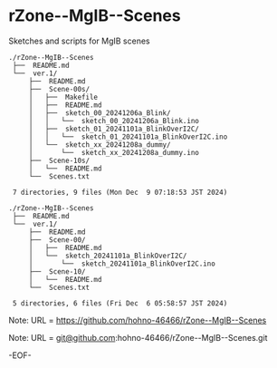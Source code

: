# rZone--MgIB--Scenes

Sketches and scripts for MgIB scenes

    ./rZone--MgIB--Scenes
     ├──  README.md
     └──  ver.1/
         ├──  README.md
         ├──  Scene-00s/
         │   ├──  Makefile
         │   ├──  README.md
         │   ├──  sketch_00_20241206a_Blink/
         │   │   └──  sketch_00_20241206a_Blink.ino
         │   ├──  sketch_01_20241101a_BlinkOverI2C/
         │   │   └──  sketch_01_20241101a_BlinkOverI2C.ino
         │   └──  sketch_xx_20241208a_dummy/
         │       └──  sketch_xx_20241208a_dummy.ino
         ├──  Scene-10s/
         │   └──  README.md
         └──  Scenes.txt
     
     7 directories, 9 files (Mon Dec  9 07:18:53 JST 2024)

    ./rZone--MgIB--Scenes
     ├──  README.md
     └──  ver.1/
         ├──  README.md
         ├──  Scene-00/
         │   ├──  README.md
         │   └──  sketch_20241101a_BlinkOverI2C/
         │       └──  sketch_20241101a_BlinkOverI2C.ino
         ├──  Scene-10/
         │   └──  README.md
         └──  Scenes.txt
     
     5 directories, 6 files (Fri Dec  6 05:58:57 JST 2024)

Note: URL = https://github.com/hohno-46466/rZone--MgIB--Scenes

Note: URL = git@github.com:hohno-46466/rZone--MgIB--Scenes.git

-EOF-
